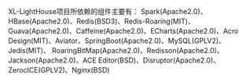 XL-LightHouse项目所依赖的组件主要有：
Spark(Apache2.0)、HBase(Apache2.0)、Redis(BSD3)、Redis-Roaring(MIT)、Guava(Apache2.0)、Caffeine(Apache2.0)、ECharts(Apache2.0)、Acro Design(MIT)、Aviator、SpringBoot(Apache2.0)、MySQL(GPLV2)、Jedis(MIT)、
RoaringBitMap(Apache2.0)、Redisson(Apache2.0)、Jackson(Apache2.0)、ACE Editor(BSD)、Disruptor(Apache2.0)、ZerocICE(GPLV2)、Nginx(BSD)